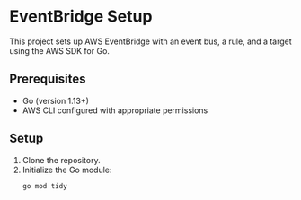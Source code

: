 # EventBridge Setup

This project sets up AWS EventBridge with an event bus, a rule, and a target using the AWS SDK for Go.

## Prerequisites

- Go (version 1.13+)
- AWS CLI configured with appropriate permissions

## Setup

1. Clone the repository.
2. Initialize the Go module:
   ```bash
   go mod tidy
